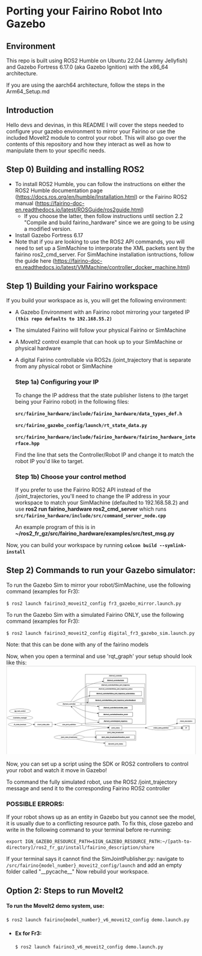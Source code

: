 # Porting your Fairino Robot Into Gazebo

## Environment
<p> This repo is built using ROS2 Humble on Ubuntu 22.04 (Jammy Jellyfish) and Gazebo Fortress 6.17.0 (aka Gazebo Ignition) with the x86_64 architecture.</p>
<p> If you are using the aarch64 architecture, follow the steps in the Arm64_Setup.md </p> 

## Introduction
<p>Hello devs and devinas, in this README I will cover the steps needed to configure your gazebo environment to mirror your Fairino or use the included MoveIt2 module to control your robot. This will also go over the contents of this repository and how they interact as well as how to manipulate them to your specific needs.</p>

## Step 0) Building and installing ROS2
- To install ROS2 Humble, you can follow the instructions on either the ROS2 Humble documentation page (https://docs.ros.org/en/humble/Installation.html) or the Fairino ROS2 manual (https://fairino-doc-en.readthedocs.io/latest/ROSGuide/ros2guide.html)
    - If you choose the latter, then follow instructions until section 2.2 "Compile and build fairino_hardware" since we are going to be using a modified version.
- Install Gazebo Fortress 6.17
- Note that if you are looking to use the ROS2 API commands, you will need to set up a SimMachine to interporate the XML packets sent by the fairino ros2_cmd_server. For SimMachine installation isntructions, follow the guide here (https://fairino-doc-en.readthedocs.io/latest/VMMachine/controller_docker_machine.html)

## Step 1) Building your Fairino workspace
<p>If you build your workspace as is, you will get the following environment:

- A Gazebo Environment with an Fairino robot mirroring your targeted IP <b>`(this repo defaults to 192.168.55.2)`</b>
- The simulated Fairino will follow your physical Fairino or SimMachine
- A MoveIt2 control example that can hook up to your SimMachine or physical hardware
- A digital Fairino controllable via ROS2s /joint_trajectory that is separate from any physical robot or SimMachine

    ### Step 1a) Configuring your IP
    To change the IP address that the state publisher listens to (the target being your Fairino robot) in the following files:
    
    <b> `src/fairino_hardware/include/fairino_hardware/data_types_def.h` </b> 
    
    <b> `src/fairino_gazebo_config/launch/rt_state_data.py` </b> 
    
    <b> `src/fairino_hardware/include/fairino_hardware/fairino_hardware_interface.hpp` </b>
    
    
    Find the line that sets the Controller/Robot IP and change it to match the robot IP you'd like to target.

    ### Step 1b) Choose your control method
    If you prefer to use the Fairino ROS2 API instead of the /joint_trajectories, you'll need to change the IP address in your workspace to match your SimMachine (defaulted to 192.168.58.2) and use <b> ros2 run fairino_hardware ros2_cmd_server</b> which runs
    <b> `src/fairino_hardware/include/src/command_server_node.cpp` </b> 

    An example program of this is in <b>~/ros2_fr_gz/src/fairino_hardware/examples/src/test_msg.py </b>


Now, you can build your workspace by running <b>`colcon build --symlink-install`</b>

## Step 2) Commands to run your Gazebo simulator:

To run the Gazebo Sim to mirror your robot/SimMachine, use the following command (examples for Fr3):

 `$ ros2 launch fairino3_moveit2_config fr3_gazebo_mirror.launch.py`

To run the Gazebo Sim with a simulated Fairino ONLY, use the following command (examples for Fr3):

 `$ ros2 launch fairino3_moveit2_config digital_fr3_gazebo_sim.launch.py`

Note: that this can be done with any of the fairino models

Now, when you open a terminal and use 'rqt_graph' your setup should look like this:
    <img src="src/README_rqt_graph.png" width="1080">


Now, you can set up a script using the SDK or ROS2 controllers to control your robot and watch it move in Gazebo!

To command the fully simulated robot, use the ROS2 /joint_trajectory message and send it to the corresponding Fairino ROS2 controller

### POSSIBLE ERRORS:

If your robot shows up as an entity in Gazebo but you cannot see the model, it is usually due to a conflicting resource path. To fix this, close gazebo and write in the following command to your terminal before re-running:

    export IGN_GAZEBO_RESOURCE_PATH=$IGN_GAZEBO_RESOURCE_PATH:~/[path-to-directory]/ros2_fr_gz/install/fairino_description/share

If your terminal says it cannot find the SimJointPublisher.py:
navigate to `/src/fairino{model_number}_moveit2_config/launch` and add an empty folder called "\_\_pycache\_\_"
Now rebuild your workspace.

## Option 2: Steps to run MoveIt2
<h4>To run the MoveIt2 demo system, use:</h4>

 `$ ros2 launch fairino{model_number}_v6_moveit2_config demo.launch.py`

-   <h4>Ex for Fr3:</h4> 
        
    `$ ros2 launch fairino3_v6_moveit2_config demo.launch.py`


## 
